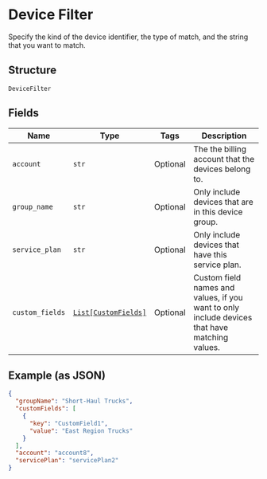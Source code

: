 
# Device Filter

Specify the kind of the device identifier, the type of match, and the string that you want to match.

## Structure

`DeviceFilter`

## Fields

| Name | Type | Tags | Description |
|  --- | --- | --- | --- |
| `account` | `str` | Optional | The the billing account that the devices belong to. |
| `group_name` | `str` | Optional | Only include devices that are in this device group. |
| `service_plan` | `str` | Optional | Only include devices that have this service plan. |
| `custom_fields` | [`List[CustomFields]`](../../doc/models/custom-fields.md) | Optional | Custom field names and values, if you want to only include devices that have matching values. |

## Example (as JSON)

```json
{
  "groupName": "Short-Haul Trucks",
  "customFields": [
    {
      "key": "CustomField1",
      "value": "East Region Trucks"
    }
  ],
  "account": "account8",
  "servicePlan": "servicePlan2"
}
```

